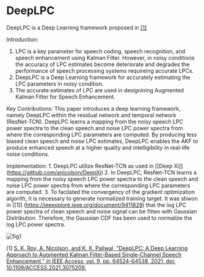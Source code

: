 # DeepLPC

DeepLPC is a Deep Learning framework proposed in [[1]](https://ieeexplore.ieee.org/document/9411829)

Introduction:
1. LPC is a key parameter for speech coding, speech recognition, and speech enhancement using Kalman Filter. However, in noisy conditions the accuracy of LPC estimates become deteriorate and degrades the performance of speech processing systems requireing accurate LPCs.
2. DeepLPC is a Deep Learning framework for accurately estimating the LPC parameters in noisy condition. 
3. The accurate estimates of LPC are used in designining Augmented Kalman Filter for Speech Enhancement.

Key Contributions: This paper introduces a deep learning framework, namely DeepLPC within the residual network and temporal network (ResNet-TCN). DeepLPC learns a mapping from the noisy speech LPC power spectra to the clean speech and noise LPC power spectra from where the corresponding LPC parameters are computed. By producing less biased clean speech and noise LPC estimates, DeepLPC enables the AKF to produce enhanced speech at a higher quality and intelligibility in real-life noise conditions.

Implementation: 1. DeepLPC utilize ResNet-TCN as used in [[Deep Xi]] (https://github.com/anicolson/DeepXi)
2. In DeepLPC, ResNet-TCN learns a mapping from the noisy speech LPC power spectra to the clean speech and noise LPC power spectra from where the corresponding LPC parameters are computed.
3. To facilated the convergency of the gradient optimization algorith, it is necessary to generate normalized training target. It was shwon in [[1]] (https://ieeexplore.ieee.org/document/9411829) that the log LPC power spectra of clean speech and noise signal can be fitten with Gaussian Distribution. Therefore, the Gaussian CDF has been used to normalize the log LPC power spectra. 

![fig1](https://github.com/sujancseru/DeepLPC/assets/130210435/483d4468-29f4-4621-88c1-4fd9dcf6ef71)


[1] [S. K. Roy, A. Nicolson, and K. K. Paliwal, "DeepLPC: A Deep Learning Approach to Augmented Kalman Filter-Based Single-Channel Speech Enhancement," in IEEE Access, vol. 9, pp. 64524-64538, 2021, doi: 10.1109/ACCESS.2021.3075209.](https://ieeexplore.ieee.org/document/9411829)


